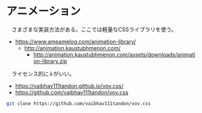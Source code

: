 # アニメーション

　さまざまな実装方法がある。ここでは軽量なCSSライブラリを使う。

* https://www.ameamelog.com/animation-library/
    * http://animation.kaustubhmenon.com/
        * http://animation.kaustubhmenon.com/assets/downloads/animation-library.zip

　ライセンス的に↓がいい。

* https://vaibhav111tandon.github.io/vov.css/
* https://github.com/vaibhav111tandon/vov.css

```sh
git clone https://github.com/vaibhav111tandon/vov.css
```

